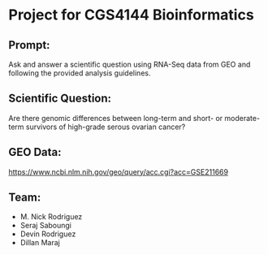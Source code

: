 # Project for CGS4144 Bioinformatics

## Prompt: 
Ask and answer a scientific question using RNA-Seq data from GEO and following the provided analysis guidelines.

## Scientific Question: 
Are there genomic differences between long-term and short- or moderate-term survivors of high-grade serous ovarian cancer?

## GEO Data: 
https://www.ncbi.nlm.nih.gov/geo/query/acc.cgi?acc=GSE211669

## Team:
- M. Nick Rodriguez
- Seraj Saboungi
- Devin Rodriguez
- Dillan Maraj




